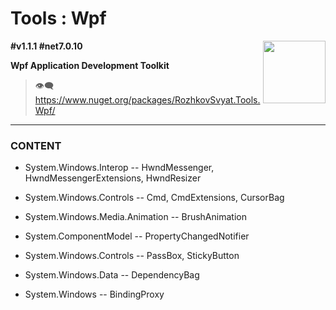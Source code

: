 # Tools : Wpf

<img align="right" width="100" height="100" src="https://github.com/rozhkovsvyat/Tools.RecipeFactory/assets/71471748/ba1a969f-e54f-46d5-8f7f-70aa6434e063">

**#v1.1.1 #net7.0.10**

**Wpf Application Development Toolkit**

> :eye_speech_bubble: https://www.nuget.org/packages/RozhkovSvyat.Tools.Wpf/

---

### CONTENT

* System.Windows.Interop -- HwndMessenger, HwndMessengerExtensions, HwndResizer

* System.Windows.Controls -- Cmd, CmdExtensions, CursorBag
  
* System.Windows.Media.Animation -- BrushAnimation
  
* System.ComponentModel -- PropertyChangedNotifier

* System.Windows.Controls -- PassBox, StickyButton
  
* System.Windows.Data -- DependencyBag
  
* System.Windows -- BindingProxy
